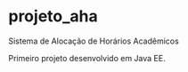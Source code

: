 # projeto_aha
Sistema de Alocação de Horários Acadêmicos

Primeiro projeto desenvolvido em Java EE. 
